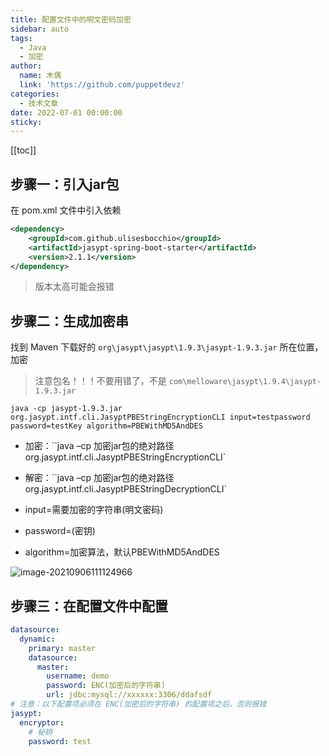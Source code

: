 ```yaml
---
title: 配置文件中的明文密码加密
sidebar: auto
tags:
  - Java
  - 加密
author:
  name: 木偶
  link: 'https://github.com/puppetdevz'
categories:
  - 技术文章
date: 2022-07-01 00:00:00
sticky:
---
```





<!-- more -->

[[toc]]

## 步骤一：引入jar包

在 pom.xml 文件中引入依赖

```xml
<dependency>
    <groupId>com.github.ulisesbocchio</groupId>
    <artifactId>jasypt-spring-boot-starter</artifactId>
    <version>2.1.1</version>
</dependency>
```

> 版本太高可能会报错

## 步骤二：生成加密串

找到 Maven 下载好的 `org\jasypt\jasypt\1.9.3\jasypt-1.9.3.jar` 所在位置，加密

> 注意包名！！！不要用错了，不是 `com\melloware\jasypt\1.9.4\jasypt-1.9.3.jar`

```shell
java -cp jasypt-1.9.3.jar org.jasypt.intf.cli.JasyptPBEStringEncryptionCLI input=testpassword password=testKey algorithm=PBEWithMD5AndDES
```

* 加密：``java –cp 加密jar包的绝对路径 org.jasypt.intf.cli.JasyptPBEStringEncryptionCLI`

* 解密：``java –cp 加密jar包的绝对路径 org.jasypt.intf.cli.JasyptPBEStringDecryptionCLI`

* input=需要加密的字符串(明文密码)

* password=(密钥) 

* algorithm=加密算法，默认PBEWithMD5AndDES

![image-20210906111124966](http://img.puppetdev.top/image/note/61c5f690dcbdb37165ecf564cec1d0b0.png)

## 步骤三：在配置文件中配置

~~~yaml
datasource:
  dynamic:
    primary: master
    datasource:
      master:
      	username: demo
      	password: ENC(加密后的字符串)
      	url: jdbc:mysql://xxxxxx:3306/ddafsdf
# 注意：以下配置项必须在 ENC(加密后的字符串) 的配置项之后，否则报错
jasypt:
  encryptor:
  	# 秘钥
  	password: test
~~~



